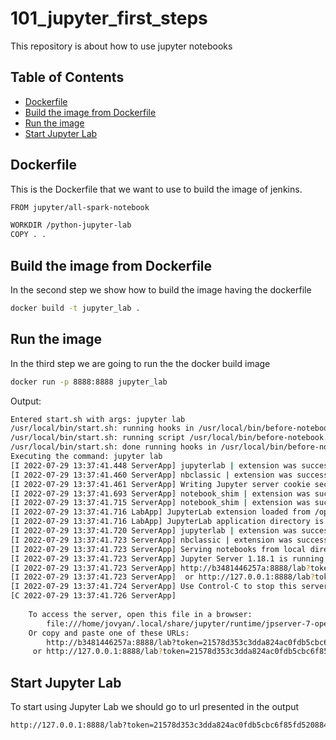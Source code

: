 # 101_jupyter_first_steps
This repository is about how to use jupyter notebooks

## Table of Contents
* [Dockerfile](#dockerfile)
* [Build the image from Dockerfile](#build-the-image-from-dockerfile)
* [Run the image](#run-the-image)
* [Start Jupyter Lab](#start-jupyter-lab)

## Dockerfile
This is the Dockerfile that we want to use to build the image of jenkins.
```sh
FROM jupyter/all-spark-notebook

WORKDIR /python-jupyter-lab
COPY . .

```

## Build the image from Dockerfile
In the second step we show how to build the image having the dockerfile
```sh
docker build -t jupyter_lab .
```
## Run the image
In the third step we are going to run the the docker build image
```sh
docker run -p 8888:8888 jupyter_lab
```

Output:
```sh
Entered start.sh with args: jupyter lab
/usr/local/bin/start.sh: running hooks in /usr/local/bin/before-notebook.d as uid / gid: 1000 / 100
/usr/local/bin/start.sh: running script /usr/local/bin/before-notebook.d/spark-config.sh
/usr/local/bin/start.sh: done running hooks in /usr/local/bin/before-notebook.d
Executing the command: jupyter lab
[I 2022-07-29 13:37:41.448 ServerApp] jupyterlab | extension was successfully linked.
[I 2022-07-29 13:37:41.460 ServerApp] nbclassic | extension was successfully linked.
[I 2022-07-29 13:37:41.461 ServerApp] Writing Jupyter server cookie secret to /home/jovyan/.local/share/jupyter/runtime/jupyter_cookie_secret
[I 2022-07-29 13:37:41.693 ServerApp] notebook_shim | extension was successfully linked.
[I 2022-07-29 13:37:41.715 ServerApp] notebook_shim | extension was successfully loaded.
[I 2022-07-29 13:37:41.716 LabApp] JupyterLab extension loaded from /opt/conda/lib/python3.10/site-packages/jupyterlab
[I 2022-07-29 13:37:41.716 LabApp] JupyterLab application directory is /opt/conda/share/jupyter/lab
[I 2022-07-29 13:37:41.720 ServerApp] jupyterlab | extension was successfully loaded.
[I 2022-07-29 13:37:41.723 ServerApp] nbclassic | extension was successfully loaded.
[I 2022-07-29 13:37:41.723 ServerApp] Serving notebooks from local directory: /python-jupyter-lab
[I 2022-07-29 13:37:41.723 ServerApp] Jupyter Server 1.18.1 is running at:
[I 2022-07-29 13:37:41.723 ServerApp] http://b3481446257a:8888/lab?token=21578d353c3dda824ac0fdb5cbc6f85fd520884268ede656
[I 2022-07-29 13:37:41.723 ServerApp]  or http://127.0.0.1:8888/lab?token=21578d353c3dda824ac0fdb5cbc6f85fd520884268ede656
[I 2022-07-29 13:37:41.724 ServerApp] Use Control-C to stop this server and shut down all kernels (twice to skip confirmation).
[C 2022-07-29 13:37:41.726 ServerApp] 
    
    To access the server, open this file in a browser:
        file:///home/jovyan/.local/share/jupyter/runtime/jpserver-7-open.html
    Or copy and paste one of these URLs:
        http://b3481446257a:8888/lab?token=21578d353c3dda824ac0fdb5cbc6f85fd520884268ede656
     or http://127.0.0.1:8888/lab?token=21578d353c3dda824ac0fdb5cbc6f85fd520884268ede656
```

## Start Jupyter Lab
To start using Jupyter Lab we should go to url presented in the output
```sh
http://127.0.0.1:8888/lab?token=21578d353c3dda824ac0fdb5cbc6f85fd520884268ede656
```